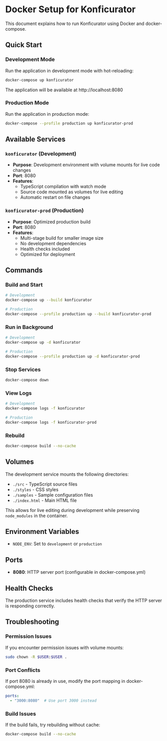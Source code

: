 # Docker Setup for Konficurator

This document explains how to run Konficurator using Docker and docker-compose.

## Quick Start

### Development Mode
Run the application in development mode with hot-reloading:

```bash
docker-compose up konficurator
```

The application will be available at http://localhost:8080

### Production Mode
Run the application in production mode:

```bash
docker-compose --profile production up konficurator-prod
```

## Available Services

### `konficurator` (Development)
- **Purpose**: Development environment with volume mounts for live code changes
- **Port**: 8080
- **Features**:
  - TypeScript compilation with watch mode
  - Source code mounted as volumes for live editing
  - Automatic restart on file changes

### `konficurator-prod` (Production)
- **Purpose**: Optimized production build
- **Port**: 8080
- **Features**:
  - Multi-stage build for smaller image size
  - No development dependencies
  - Health checks included
  - Optimized for deployment

## Commands

### Build and Start
```bash
# Development
docker-compose up --build konficurator

# Production
docker-compose --profile production up --build konficurator-prod
```

### Run in Background
```bash
# Development
docker-compose up -d konficurator

# Production
docker-compose --profile production up -d konficurator-prod
```

### Stop Services
```bash
docker-compose down
```

### View Logs
```bash
# Development
docker-compose logs -f konficurator

# Production
docker-compose logs -f konficurator-prod
```

### Rebuild
```bash
docker-compose build --no-cache
```

## Volumes

The development service mounts the following directories:
- `./src` - TypeScript source files
- `./styles` - CSS styles
- `./samples` - Sample configuration files
- `./index.html` - Main HTML file

This allows for live editing during development while preserving `node_modules` in the container.

## Environment Variables

- `NODE_ENV`: Set to `development` or `production`

## Ports

- **8080**: HTTP server port (configurable in docker-compose.yml)

## Health Checks

The production service includes health checks that verify the HTTP server is responding correctly.

## Troubleshooting

### Permission Issues
If you encounter permission issues with volume mounts:
```bash
sudo chown -R $USER:$USER .
```

### Port Conflicts
If port 8080 is already in use, modify the port mapping in docker-compose.yml:
```yaml
ports:
  - "3000:8080"  # Use port 3000 instead
```

### Build Issues
If the build fails, try rebuilding without cache:
```bash
docker-compose build --no-cache
```
